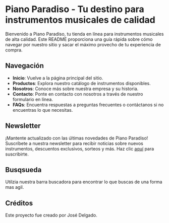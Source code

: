 # Piano Paradiso - Tu destino para instrumentos musicales de calidad

Bienvenido a Piano Paradiso, tu tienda en línea para instrumentos musicales de alta calidad. Este README proporciona una guía rápida sobre cómo navegar por nuestro sitio y sacar el máximo provecho de tu experiencia de compra.

## Navegación

- **Inicio**: Vuelve a la página principal del sitio.
- **Productos**: Explora nuestro catálogo de instrumentos disponibles.
- **Nosotros**: Conoce más sobre nuestra empresa y su historia.
- **Contacto**: Ponte en contacto con nosotros a través de nuestro formulario en línea.
- **FAQs**: Encuentra respuestas a preguntas frecuentes o contáctanos si no encuentras lo que necesitas.

## Newsletter

¡Mantente actualizado con las últimas novedades de Piano Paradiso! Suscríbete a nuestra newsletter para recibir noticias sobre nuevos instrumentos, descuentos exclusivos, sorteos y más. Haz clic [aquí](link) para suscribirte.

## Busqsueda

Utilzia nuestra barra buscadora para encontrar lo que buscas de una forma mas agil.

## Créditos

Este proyecto fue creado por José Delgado.

